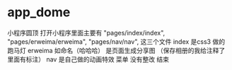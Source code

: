 # app_dome
小程序圆顶
打开小程序里面主要有 
"pages/index/index",
"pages/erweima/erweima",
"pages/nav/nav", 
这三个文件  index 是css3 做的跑马灯
erweima  如命名（哈哈哈） 是页面生成分享图 （保存相册的我给注释了  里面有标注）
nav  是自己做的动画特效 菜单 没有整改  结束
